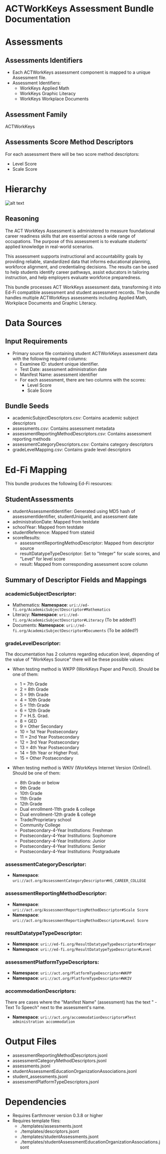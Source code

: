 # ACTWorkKeys Assessment Bundle Documentation

# Assessments
## Assessments Identifiers
- Each ACTWorkKeys assessment component is mapped to a unique Assessment file.
- Assessment Identifiers:
  - WorkKeys Applied Math
  - WorkKeys Graphic Literacy
  - WorkKeys Workplace Documents

## Assessment Family
ACTWorkKeys

## Assessments Score Method Descriptors
For each assessment there will be two score method descriptors:
 - Level Score
 - Scale Score
  
  
# Hierarchy
![alt text](hierarchy.png)

## Reasoning
The ACT WorkKeys Assessment is administered to measure foundational career readiness skills that are essential across a wide range of occupations. The purpose of this assessment is to evaluate students' applied knowledge in real-world scenarios.

This assessment supports instructional and accountability goals by providing reliable, standardized data that informs educational planning, workforce alignment, and credentialing decisions. The results can be used to help students identify career pathways, assist educators in tailoring instruction, and help employers evaluate workforce preparedness.

This bundle processes ACT WorkKeys assessment data, transforming it into Ed-Fi compatible assessment and student assessment records. The bundle handles multiple ACTWorkKeys assessments including Applied Math, Workplace Documents and Graphic Literacy.

# Data Sources

## Input Requirements
- Primary source file containing student ACTWorkKeys assessment data with the following required columns:
  - Examinee ID: student unique identifier.
  - Test Date: assessment administration date
  - Manifest Name: assessment identifier
  - For each assessment, there are two columns with the scores:
    - Level Score 
    - Scale Score

## Bundle Seeds
- academicSubjectDescriptors.csv: Contains academic subject descriptors
- assessments.csv: Contains assessment metadata
- assessmentReportingMethodDescriptors.csv: Contains assessment reporting methods
- assessmentCategoryDescriptors.csv: Contains category descriptors
- gradeLevelMapping.csv: Contains grade level descriptors

# Ed-Fi Mapping
This bundle produces the following Ed-Fi resources:


## StudentAssessments
- studentAssessmentIdentifier: Generated using MD5 hash of assessmentIdentifier, studentUniqueId, and assessment date
- administrationDate: Mapped from testdate
- schoolYear: Mapped from testdate
- studentReference: Mapped from stateid
- scoreResults:
  - assessmentReportingMethodDescriptor: Mapped from descriptor source
  - resultDatatypeTypeDescriptor: Set to "Integer" for scale scores, and "Level" for level score
  - result: Mapped from corresponding assessment score column

## Summary of Descriptor Fields and Mappings

### academicSubjectDescriptor:
- Mathematics: **Namespace**: `uri://ed-fi.org/AcademicSubjectDescriptor#Mathematics`
- Literacy: **Namespace**: `uri://ed-fi.org/AcademicSubjectDescriptor#Literacy` (To be added?)
- Documents: **Namespace**: `uri://ed-fi.org/AcademicSubjectDescriptor#Documents` (To be added?)

### gradeLevelDescriptor: 
The documentation has 2 columns regarding education level, depending of the value of "WorkKeys Source" there will be these possible values:
- When testing method is WKPP (WorkKeys Paper and Pencil). Should be one of them: 
  - 1 = 7th Grade
  - 2 = 8th Grade   
  - 3 = 9th Grade   
  - 4 = 10th Grade  
  - 5 = 11th Grade  
  - 6 = 12th Grade
  - 7 = H.S. Grad.
  - 8 = GED
  - 9 = Other Secondary
  - 10 = 1st Year Postsecondary
  - 11 = 2nd Year Postsecondary
  - 12 = 3rd Year Postsecondary
  - 13 = 4th Year Postsecondary
  - 14 = 5th Year or Higher Post.
  - 15 = Other Postsecondary
  
- When testing method is WKIV (WorkKeys Internet Version (Online)). Should be one of them: 
  - 8th Grade or below
  - 9th Grade
  - 10th Grade
  - 11th Grade
  - 12th Grade
  - Dual enrollment-11th grade & college
  - Dual enrollment-12th grade & college
  - Trade/Proprietary school
  - Community College
  - Postsecondary-4-Year Institutions: Freshman
  - Postsecondary-4-Year Institutions: Sophomore
  - Postsecondary-4-Year Institutions: Junior
  - Postsecondary-4-Year Institutions: Senior
  - Postsecondary-4-Year Institutions: Postgraduate


### assessmentCategoryDescriptor:
- **Namespace**: `uri://act.org/AssessmentCategoryDescriptor#HS_CAREER_COLLEGE`

### assessmentReportingMethodDescriptor:
- **Namespace**: `uri://act.org/AssessmentReportingMethodDescriptor#Scale Score`
- **Namespace**: `uri://act.org/AssessmentReportingMethodDescriptor#Level Score`

### resultDatatypeTypeDescriptor:
- **Namespace**: `uri://ed-fi.org/ResultDatatypeTypeDescriptor#Integer`
- **Namespace**: `uri://ed-fi.org/ResultDatatypeTypeDescriptor#Level`

### assessmentPlatformTypeDescriptors:
- **Namespace**: `uri://act.org/PlatformTypeDescriptor#WKPP`
- **Namespace**: `uri://act.org/PlatformTypeDescriptor#WKIV`

### accommodationDescriptors:
There are cases where the "Manifest Name" (assessment) has the text " - Text To Speech" next to the assessment's name.
- **Namespace**: `uri://act.org/accommodationDescriptors#Test administration accommodation`

# Output Files

- assessmentReportingMethodDescriptors.jsonl
- assessmentCategoryMethodDescriptors.jsonl
- assessments.jsonl
- studentAssessmentEducationOrganizationAssociations.jsonl
- student_assessments.jsonl
- assessmentPlatformTypeDescriptors.jsonl

# Dependencies
- Requires Earthmover version 0.3.8 or higher
- Requires template files:
  - ./templates/assessments.jsont
  - ./templates/descriptors.jsont
  - ./templates/studentAssessments.jsont
  - ./templates/studentAssessmentEducationOrganizationAssociations.jsont

